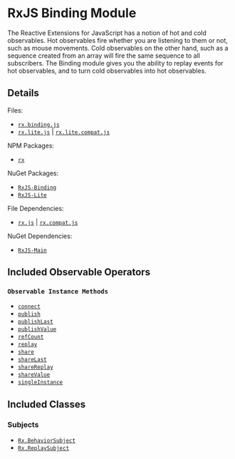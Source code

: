 # RxJS Binding Module #

The Reactive Extensions for JavaScript has a notion of hot and cold observables.  Hot observables fire whether you are listening to them or not, such as mouse movements.  Cold observables on the other hand, such as a sequence created from an array will fire the same sequence to all subscribers.  The Binding module gives you the ability to replay events for hot observables, and to turn cold observables into hot observables.

## Details ##

Files:
- [`rx.binding.js`](https://github.com/Reactive-Extensions/RxJS/blob/master/dist/rx.binding.js)
- [`rx.lite.js`](https://github.com/Reactive-Extensions/RxJS/blob/master/dist/rx.lite.js) | [`rx.lite.compat.js`](https://github.com/Reactive-Extensions/RxJS/blob/master/dist/rx.lite.compat.js)

NPM Packages:
- [`rx`](https://www.npmjs.org/package/rx)

NuGet Packages:
- [`RxJS-Binding`](http://www.nuget.org/packages/RxJS-Binding/)
- [`RxJS-Lite`](http://www.nuget.org/packages/RxJS-Lite/)

File Dependencies:
- [`rx.js`](https://github.com/Reactive-Extensions/RxJS/blob/master/dist/rx.js) | [`rx.compat.js`](https://github.com/Reactive-Extensions/RxJS/blob/master/dist/rx.compat.js)

NuGet Dependencies:
- [`RxJS-Main`](http://www.nuget.org/packages/RxJS-Main/)

## Included Observable Operators ##

### `Observable Instance Methods`
- [`connect`](../../api/core/operators/connect.md)
- [`publish`](../../api/core/operators/publish.md)
- [`publishLast`](../../api/core/operators/publishlast.md)
- [`publishValue`](../../api/core/operators/publishvalue.md)
- [`refCount`](../../api/core/operators/refcount.md)
- [`replay`](../../api/core/operators/replay.md)
- [`share`](../../api/core/operators/share.md)
- [`shareLast`](../../api/core/operators/sharelast.md)
- [`shareReplay`](../../api/core/operators/sharereplay.md)
- [`shareValue`](../../api/core/operators/sharevalue.md)
- [`singleInstance`](../../api/core/operators/singleinstance.md)

## Included Classes ##

### Subjects

- [`Rx.BehaviorSubject`](../../api/core/observable.mdapi/subjects/behaviorsubject.md)
- [`Rx.ReplaySubject`](../../api/core/observable.mdapi/subjects/replaysubject.md)
